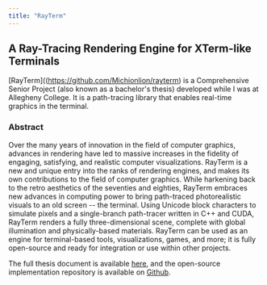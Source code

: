```yaml
---
title: "RayTerm"
---
```

## A Ray-Tracing Rendering Engine for XTerm-like Terminals

[RayTerm]((https://github.com/Michionlion/rayterm) is a Comprehensive Senior Project (also known as a bachelor's thesis) developed while I was at Allegheny College. It is a path-tracing library that enables real-time graphics in the terminal.

### Abstract

Over the many years of innovation in the field of computer graphics, advances in rendering have led to massive increases in the fidelity of engaging, satisfying, and realistic computer visualizations.
RayTerm is a new and unique entry into the ranks of rendering engines, and makes its own contributions to the field of computer graphics.
While harkening back to the retro aesthetics of the seventies and eighties, RayTerm embraces new advances in computing power to bring path-traced photorealistic visuals to an old screen -- the terminal.
Using Unicode block characters to simulate pixels and a single-branch path-tracer written in C++ and CUDA, RayTerm renders a fully three-dimensional scene, complete with global illumination and physically-based materials.
RayTerm can be used as an engine for terminal-based tools, visualizations, games, and more; it is fully open-source and ready for integration or use within other projects.

The full thesis document is available [here](https://saejinmh.com/rayterm.pdf), and the open-source implementation repository is available on [Github](https://github.com/Michionlion/rayterm).
